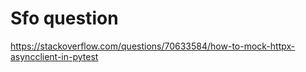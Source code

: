 # Sfo question
https://stackoverflow.com/questions/70633584/how-to-mock-httpx-asyncclient-in-pytest
